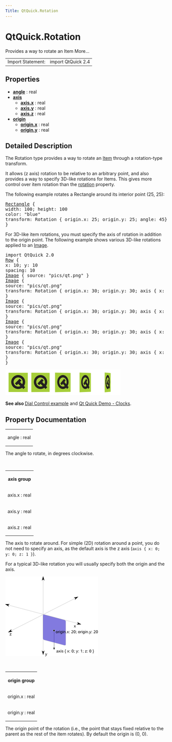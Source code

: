 ```yaml
---
Title: QtQuick.Rotation
---
```


# QtQuick.Rotation

<span class="subtitle"></span>
<!-- $$$Rotation-brief -->
<p>Provides a way to rotate an Item More...</p>
<!-- @@@Rotation -->
<table class="alignedsummary">
<tr><td class="memItemLeft rightAlign topAlign"> Import Statement:</td><td class="memItemRight bottomAlign"> import QtQuick 2.4</td></tr></table><ul>
</ul>
<h2 id="properties">Properties</h2>
<ul>
<li class="fn"><b><b><a href="#angle-prop">angle</a></b></b> : real</li>
<li class="fn"><b><b><a href="#axis-prop">axis</a></b></b><ul>
<li class="fn"><b><b><a href="#axis.x-prop">axis.x</a></b></b> : real</li>
<li class="fn"><b><b><a href="#axis.y-prop">axis.y</a></b></b> : real</li>
<li class="fn"><b><b><a href="#axis.z-prop">axis.z</a></b></b> : real</li>
</ul>
</li>
<li class="fn"><b><b><a href="#origin-prop">origin</a></b></b><ul>
<li class="fn"><b><b><a href="#origin.x-prop">origin.x</a></b></b> : real</li>
<li class="fn"><b><b><a href="#origin.y-prop">origin.y</a></b></b> : real</li>
</ul>
</li>
</ul>
<!-- $$$Rotation-description -->
<h2 id="details">Detailed Description</h2>
</p>
<p>The Rotation type provides a way to rotate an <a href="QtQuick.Item.md">Item</a> through a rotation-type transform.</p>
<p>It allows (z axis) rotation to be relative to an arbitrary point, and also provides a way to specify 3D-like rotations for Items. This gives more control over item rotation than the <a href="QtQuick.Item.md#rotation-prop">rotation</a> property.</p>
<p>The following example rotates a Rectangle around its interior point (25, 25):</p>
<pre class="qml"><span class="type"><a href="QtQuick.Rectangle.md">Rectangle</a></span> {
<span class="name">width</span>: <span class="number">100</span>; <span class="name">height</span>: <span class="number">100</span>
<span class="name">color</span>: <span class="string">&quot;blue&quot;</span>
<span class="name">transform</span>: <span class="name">Rotation</span> { <span class="name">origin</span>.x: <span class="number">25</span>; <span class="name">origin</span>.y: <span class="number">25</span>; <span class="name">angle</span>: <span class="number">45</span>}
}</pre>
<p>For 3D-like item rotations, you must specify the axis of rotation in addition to the origin point. The following example shows various 3D-like rotations applied to an <a href="QtQuick.imageelements/#image">Image</a>.</p>
<pre class="qml">import QtQuick 2.0
<span class="type"><a href="QtQuick.Row.md">Row</a></span> {
<span class="name">x</span>: <span class="number">10</span>; <span class="name">y</span>: <span class="number">10</span>
<span class="name">spacing</span>: <span class="number">10</span>
<span class="type"><a href="QtQuick.Image.md">Image</a></span> { <span class="name">source</span>: <span class="string">&quot;pics/qt.png&quot;</span> }
<span class="type"><a href="QtQuick.Image.md">Image</a></span> {
<span class="name">source</span>: <span class="string">&quot;pics/qt.png&quot;</span>
<span class="name">transform</span>: <span class="name">Rotation</span> { <span class="name">origin</span>.x: <span class="number">30</span>; <span class="name">origin</span>.y: <span class="number">30</span>; <span class="type">axis</span> { <span class="name">x</span>: <span class="number">0</span>; <span class="name">y</span>: <span class="number">1</span>; <span class="name">z</span>: <span class="number">0</span> } <span class="name">angle</span>: <span class="number">18</span> }
}
<span class="type"><a href="QtQuick.Image.md">Image</a></span> {
<span class="name">source</span>: <span class="string">&quot;pics/qt.png&quot;</span>
<span class="name">transform</span>: <span class="name">Rotation</span> { <span class="name">origin</span>.x: <span class="number">30</span>; <span class="name">origin</span>.y: <span class="number">30</span>; <span class="type">axis</span> { <span class="name">x</span>: <span class="number">0</span>; <span class="name">y</span>: <span class="number">1</span>; <span class="name">z</span>: <span class="number">0</span> } <span class="name">angle</span>: <span class="number">36</span> }
}
<span class="type"><a href="QtQuick.Image.md">Image</a></span> {
<span class="name">source</span>: <span class="string">&quot;pics/qt.png&quot;</span>
<span class="name">transform</span>: <span class="name">Rotation</span> { <span class="name">origin</span>.x: <span class="number">30</span>; <span class="name">origin</span>.y: <span class="number">30</span>; <span class="type">axis</span> { <span class="name">x</span>: <span class="number">0</span>; <span class="name">y</span>: <span class="number">1</span>; <span class="name">z</span>: <span class="number">0</span> } <span class="name">angle</span>: <span class="number">54</span> }
}
<span class="type"><a href="QtQuick.Image.md">Image</a></span> {
<span class="name">source</span>: <span class="string">&quot;pics/qt.png&quot;</span>
<span class="name">transform</span>: <span class="name">Rotation</span> { <span class="name">origin</span>.x: <span class="number">30</span>; <span class="name">origin</span>.y: <span class="number">30</span>; <span class="type">axis</span> { <span class="name">x</span>: <span class="number">0</span>; <span class="name">y</span>: <span class="number">1</span>; <span class="name">z</span>: <span class="number">0</span> } <span class="name">angle</span>: <span class="number">72</span> }
}
}</pre>
<p class="centerAlign"><img src="../../../media/axisrotation.png" alt="" /></p><p><b>See also </b><a href="QtQuick.customitems-dialcontrol/">Dial Control example</a> and <a href="QtQuick.demos-clocks/">Qt Quick Demo - Clocks</a>.</p>
<!-- @@@Rotation -->
<h2>Property Documentation</h2>
<!-- $$$angle -->
<table class="qmlname"><tr valign="top" id="angle-prop"><td class="tblQmlPropNode"><p><span class="name">angle</span> : <span class="type">real</span></p></td></tr></table><p>The angle to rotate, in degrees clockwise.</p>
<!-- @@@angle -->
<br/>
<!-- $$$axis -->
<table class="qmlname"><tr valign="top" id="axis-prop"><th class="centerAlign"><p><b>axis group</b></p></th></tr><tr valign="top" id="axis.x-prop"><td class="tblQmlPropNode"><p><span class="name">axis.x</span> : <span class="type">real</span></p></td></tr><tr valign="top" id="axis.y-prop"><td class="tblQmlPropNode"><p><span class="name">axis.y</span> : <span class="type">real</span></p></td></tr><tr valign="top" id="axis.z-prop"><td class="tblQmlPropNode"><p><span class="name">axis.z</span> : <span class="type">real</span></p></td></tr></table><p>The axis to rotate around. For simple (2D) rotation around a point, you do not need to specify an axis, as the default axis is the z axis (<code>axis { x: 0; y: 0; z: 1 }</code>).</p>
<p>For a typical 3D-like rotation you will usually specify both the origin and the axis.</p>
<p class="centerAlign"><img src="../../../media/3d-rotation-axis.png" alt="" /></p><!-- @@@axis -->
<br/>
<!-- $$$origin -->
<table class="qmlname"><tr valign="top" id="origin-prop"><th class="centerAlign"><p><b>origin group</b></p></th></tr><tr valign="top" id="origin.x-prop"><td class="tblQmlPropNode"><p><span class="name">origin.x</span> : <span class="type">real</span></p></td></tr><tr valign="top" id="origin.y-prop"><td class="tblQmlPropNode"><p><span class="name">origin.y</span> : <span class="type">real</span></p></td></tr></table><p>The origin point of the rotation (i.e&#x2e;, the point that stays fixed relative to the parent as the rest of the item rotates). By default the origin is (0, 0).</p>
<!-- @@@origin -->
<br/>
